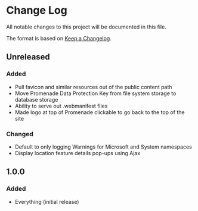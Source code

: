 # Change Log
All notable changes to this project will be documented in this file.

The format is based on [Keep a Changelog](http://keepachangelog.com/).

## Unreleased
### Added
- Pull favicon and similar resources out of the public content path
- Move Promenade Data Protection Key from file system storage to database storage
- Ability to serve out .webmanifest files
- Made logo at top of Promenade clickable to go back to the top of the site

### Changed
- Default to only logging Warnings for Microsoft and System namespaces
- Display location feature details pop-ups using Ajax

## 1.0.0
### Added
- Everything (initial release)
